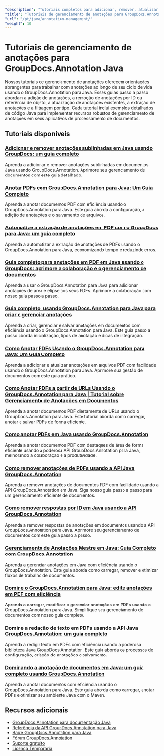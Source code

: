 ```yaml
---
"description": "Tutoriais completos para adicionar, remover, atualizar e gerenciar anotações em documentos usando o GroupDocs.Annotation para Java."
"title": "Tutoriais de gerenciamento de anotações para GroupDocs.Annotation Java"
"url": "/pt/java/annotation-management/"
"weight": 10
---
```


# Tutoriais de gerenciamento de anotações para GroupDocs.Annotation Java

Nossos tutoriais de gerenciamento de anotações oferecem orientações abrangentes para trabalhar com anotações ao longo de seu ciclo de vida usando o GroupDocs.Annotation para Java. Esses guias passo a passo abordam a adição de anotações, a remoção de anotações por ID ou referência de objeto, a atualização de anotações existentes, a extração de anotações e a filtragem por tipo. Cada tutorial inclui exemplos detalhados de código Java para implementar recursos robustos de gerenciamento de anotações em seus aplicativos de processamento de documentos.

## Tutoriais disponíveis

### [Adicionar e remover anotações sublinhadas em Java usando GroupDocs: um guia completo](./java-groupdocs-annotate-add-remove-underline/)
Aprenda a adicionar e remover anotações sublinhadas em documentos Java usando GroupDocs.Annotation. Aprimore seu gerenciamento de documentos com este guia detalhado.

### [Anotar PDFs com GroupDocs.Annotation para Java: Um Guia Completo](./annotate-pdfs-groupdocs-annotation-java-guide/)
Aprenda a anotar documentos PDF com eficiência usando o GroupDocs.Annotation para Java. Este guia aborda a configuração, a adição de anotações e o salvamento de arquivos.

### [Automatize a extração de anotações em PDF com o GroupDocs para Java: um guia completo](./automate-pdf-annotation-extraction-groupdocs-java/)
Aprenda a automatizar a extração de anotações de PDFs usando o GroupDocs.Annotation para Java, economizando tempo e reduzindo erros.

### [Guia completo para anotações em PDF em Java usando o GroupDocs: aprimore a colaboração e o gerenciamento de documentos](./java-pdf-annotation-groupdocs-guide/)
Aprenda a usar o GroupDocs.Annotation para Java para adicionar anotações de área e elipse aos seus PDFs. Aprimore a colaboração com nosso guia passo a passo.

### [Guia completo: usando GroupDocs.Annotation para Java para criar e gerenciar anotações](./annotations-groupdocs-annotation-java-tutorial/)
Aprenda a criar, gerenciar e salvar anotações em documentos com eficiência usando o GroupDocs.Annotation para Java. Este guia passo a passo aborda inicialização, tipos de anotação e dicas de integração.

### [Como Anotar PDFs Usando o GroupDocs.Annotation para Java: Um Guia Completo](./annotate-pdfs-groupdocs-annotation-java/)
Aprenda a adicionar e atualizar anotações em arquivos PDF com facilidade usando o GroupDocs.Annotation para Java. Aprimore sua gestão de documentos com este guia prático.

### [Como Anotar PDFs a partir de URLs Usando o GroupDocs.Annotation para Java | Tutorial sobre Gerenciamento de Anotações em Documentos](./annotate-pdfs-from-urls-groupdocs-java/)
Aprenda a anotar documentos PDF diretamente de URLs usando o GroupDocs.Annotation para Java. Este tutorial aborda como carregar, anotar e salvar PDFs de forma eficiente.

### [Como anotar PDFs em Java usando GroupDocs.Annotation](./java-pdf-annotation-groupdocs-java/)
Aprenda a anotar documentos PDF com destaques de área de forma eficiente usando a poderosa API GroupDocs.Annotation para Java, melhorando a colaboração e a produtividade.

### [Como remover anotações de PDFs usando a API Java GroupDocs.Annotation](./groupdocs-annotation-java-remove-pdf-annotations/)
Aprenda a remover anotações de documentos PDF com facilidade usando a API GroupDocs.Annotation em Java. Siga nosso guia passo a passo para um gerenciamento eficiente de documentos.

### [Como remover respostas por ID em Java usando a API GroupDocs.Annotation](./java-groupdocs-annotation-remove-replies-by-id/)
Aprenda a remover respostas de anotações em documentos usando a API GroupDocs.Annotation para Java. Aprimore seu gerenciamento de documentos com este guia passo a passo.

### [Gerenciamento de Anotações Mestre em Java: Guia Completo com GroupDocs.Annotation](./groupdocs-annotation-java-manage-documents/)
Aprenda a gerenciar anotações em Java com eficiência usando o GroupDocs.Annotation. Este guia aborda como carregar, remover e otimizar fluxos de trabalho de documentos.

### [Domine o GroupDocs.Annotation para Java: edite anotações em PDF com eficiência](./groupdocs-annotation-java-modify-pdf-annotations/)
Aprenda a carregar, modificar e gerenciar anotações em PDFs usando o GroupDocs.Annotation para Java. Simplifique seu gerenciamento de documentos com nosso guia completo.

### [Domine a redação de texto em PDFs usando a API Java GroupDocs.Annotation: um guia completo](./groupdocs-annotation-java-text-redaction-tutorial/)
Aprenda a redigir texto em PDFs com eficiência usando a poderosa biblioteca Java GroupDocs.Annotation. Este guia aborda os processos de configuração, criação de anotações e salvamento.

### [Dominando a anotação de documentos em Java: um guia completo usando GroupDocs.Annotation](./mastering-document-annotation-groupdocs-java/)
Aprenda a anotar documentos com eficiência usando o GroupDocs.Annotation para Java. Este guia aborda como carregar, anotar PDFs e otimizar seu ambiente Java com o Maven.

## Recursos adicionais

- [GroupDocs.Annotation para documentação Java](https://docs.groupdocs.com/annotation/java/)
- [Referência da API GroupDocs.Annotation para Java](https://reference.groupdocs.com/annotation/java/)
- [Baixe GroupDocs.Annotation para Java](https://releases.groupdocs.com/annotation/java/)
- [Fórum GroupDocs.Annotation](https://forum.groupdocs.com/c/annotation)
- [Suporte gratuito](https://forum.groupdocs.com/)
- [Licença Temporária](https://purchase.groupdocs.com/temporary-license/)